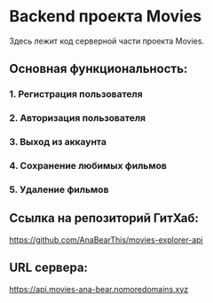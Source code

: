 # Backend проекта Movies
Здесь лежит код серверной части проекта Movies.

## Основная функциональность:

### 1. Регистрация пользователя
### 2. Авторизация пользователя
### 3. Выход из аккаунта
### 4. Сохранение любимых фильмов
### 5. Удаление фильмов

## Ссылка на репозиторий ГитХаб:
https://github.com/AnaBearThis/movies-explorer-api

## URL сервера:
https://api.movies-ana-bear.nomoredomains.xyz
